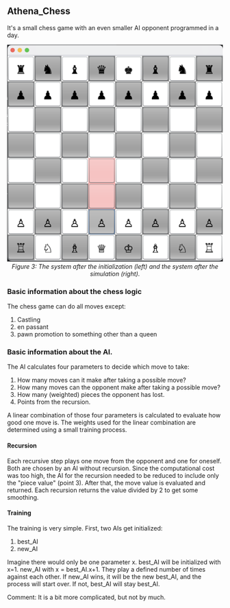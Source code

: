 ## Athena_Chess

It's a small chess game with an even smaller AI opponent programmed in a day. 

<p align="center">
    <img src="./pictures/chess_board.png" alt="Figure of the board"><br>
    <em>
    Figure 3: The system after the initialization (left) and the system after the simulation (right).
    </em>
</p>

### Basic information about the chess logic
The chess game can do all moves except: 
1. Castling
2. en passant
3. pawn promotion to something other than a queen 

### Basic information about the AI. 
The AI calculates four parameters to decide which move to take: 

1. How many moves can it make after taking a possible move? 
2. How many moves can the opponent make after taking a possible move?
3. How many (weighted) pieces the opponent has lost. 
4. Points from the recursion. 

A linear combination of those four parameters is calculated to evaluate how good one move is. 
The weights used for the linear combination are determined using a small training process. 

#### Recursion 
Each recursive step plays one move from the opponent and one for oneself. 
Both are chosen by an AI without recursion. 
Since the computational cost was too high, the AI for the recursion needed to be reduced to include only the "piece value" (point 3).
After that, the move value is evaluated and returned. Each recursion returns the value divided by 2 to get some smoothing. 

#### Training 
The training is very simple. First, two AIs get initialized: 

1. best_AI
2. new_AI

Imagine there would only be one parameter x. best_AI will be initialized with x=1. 
new_AI with x = best_AI.x+1. They play a defined number of times against each other. 
If new_AI wins, it will be the new best_AI, and the process will start over. If not, best_AI will stay best_AI. 

Comment: It is a bit more complicated, but not by much.

